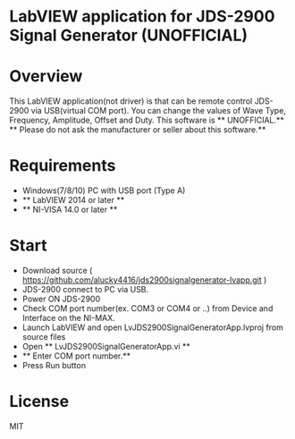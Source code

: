 LabVIEW application for JDS-2900 Signal Generator (UNOFFICIAL)
=================================================

# Overview
  This LabVIEW application(not driver) is that can be remote control
  JDS-2900 via USB(virtual COM port).
  You can change the values of Wave Type, Frequency, Amplitude, Offset and Duty.
  This software is ** UNOFFICIAL.**
  ** Please do not ask the manufacturer or seller about this software.**

# Requirements
  * Windows(7/8/10) PC with USB port (Type A)
  * ** LabVIEW 2014 or later **
  * ** NI-VISA 14.0 or later **

# Start
 * Download source ( https://github.com/alucky4416/jds2900signalgenerator-lvapp.git )
 * JDS-2900 connect to PC via USB.
 * Power ON JDS-2900
 * Check COM port number(ex. COM3 or COM4 or ..) from Device and Interface on the NI-MAX.
 * Launch LabVIEW and open LvJDS2900SignalGeneratorApp.lvproj from source files
 * Open ** LvJDS2900SignalGeneratorApp.vi **
 * ** Enter COM port number.**
 * Press Run button

# License
 MIT
